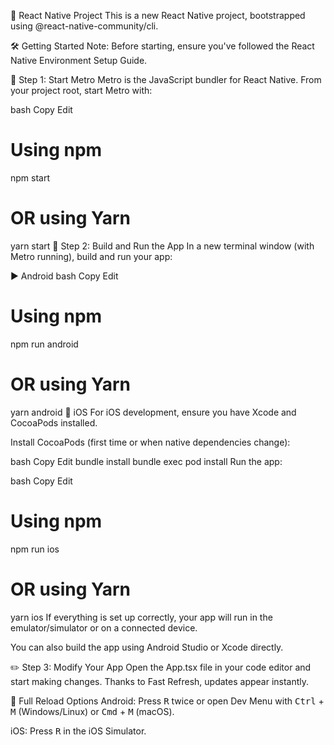 📱 React Native Project
This is a new React Native project, bootstrapped using @react-native-community/cli.

🛠️ Getting Started
Note: Before starting, ensure you've followed the React Native Environment Setup Guide.

🚀 Step 1: Start Metro
Metro is the JavaScript bundler for React Native. From your project root, start Metro with:

bash
Copy
Edit
# Using npm
npm start

# OR using Yarn
yarn start
📲 Step 2: Build and Run the App
In a new terminal window (with Metro running), build and run your app:

▶️ Android
bash
Copy
Edit
# Using npm
npm run android

# OR using Yarn
yarn android
🍏 iOS
For iOS development, ensure you have Xcode and CocoaPods installed.

Install CocoaPods (first time or when native dependencies change):

bash
Copy
Edit
bundle install
bundle exec pod install
Run the app:

bash
Copy
Edit
# Using npm
npm run ios

# OR using Yarn
yarn ios
If everything is set up correctly, your app will run in the emulator/simulator or on a connected device.

You can also build the app using Android Studio or Xcode directly.

✏️ Step 3: Modify Your App
Open the App.tsx file in your code editor and start making changes. Thanks to Fast Refresh, updates appear instantly.

🔁 Full Reload Options
Android: Press <kbd>R</kbd> twice or open Dev Menu with <kbd>Ctrl</kbd> + <kbd>M</kbd> (Windows/Linux) or <kbd>Cmd</kbd> + <kbd>M</kbd> (macOS).

iOS: Press <kbd>R</kbd> in the iOS Simulator.